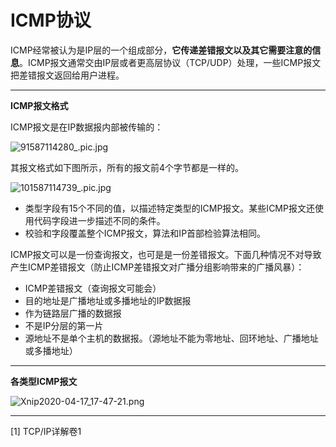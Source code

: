 # ICMP协议

ICMP经常被认为是IP层的一个组成部分，**它传递差错报文以及其它需要注意的信息**。ICMP报文通常交由IP层或者更高层协议（TCP/UDP）处理，一些ICMP报文把差错报文返回给用户进程。

***

**ICMP报文格式**

ICMP报文是在IP数据报内部被传输的：

![91587114280_.pic.jpg](https://i.loli.net/2020/04/17/FYwSzM4Wc8dbKDk.png)

其报文格式如下图所示，所有的报文前4个字节都是一样的。

![101587114739_.pic.jpg](https://i.loli.net/2020/04/17/GSjuUW4RdqKVO1s.png)

* 类型字段有15个不同的值，以描述特定类型的ICMP报文。某些ICMP报文还使用代码字段进一步描述不同的条件。
* 校验和字段覆盖整个ICMP报文，算法和IP首部检验算法相同。

ICMP报文可以是一份查询报文，也可是是一份差错报文。下面几种情况不对导致产生ICMP差错报文（防止ICMP差错报文对广播分组影响带来的广播风暴）：

* ICMP差错报文（查询报文可能会）
* 目的地址是广播地址或多播地址的IP数据报
* 作为链路层广播的数据报
* 不是IP分层的第一片
* 源地址不是单个主机的数据报。（源地址不能为零地址、回环地址、广播地址或多播地址）

***

**各类型ICMP报文**

![Xnip2020-04-17_17-47-21.png](https://i.loli.net/2020/04/17/yr1VsNjcPhqovBT.png)

***

[1] TCP/IP详解卷1
